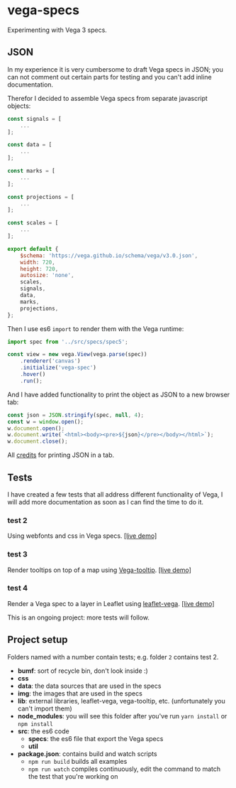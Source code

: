 # vega-specs

Experimenting with Vega 3 specs.

## JSON

In my experience it is very cumbersome to draft Vega specs in JSON; you can not comment out certain parts for testing and you can't add inline documentation.

Therefor I decided to assemble Vega specs from separate javascript objects:

```javascript
const signals = [
    ...
];

const data = [
    ...
];

const marks = [
    ...
];

const projections = [
    ...
];

const scales = [
    ...
];

export default {
    $schema: 'https://vega.github.io/schema/vega/v3.0.json',
    width: 720,
    height: 720,
    autosize: 'none',
    scales,
    signals,
    data,
    marks,
    projections,
};
```
Then I use es6 `import` to render them with the Vega runtime:

```javascript
import spec from '../src/specs/spec5';

const view = new vega.View(vega.parse(spec))
    .renderer('canvas')
    .initialize('vega-spec')
    .hover()
    .run();
```
And I have added functionality to print the object as JSON to a new browser tab:

```javascript
const json = JSON.stringify(spec, null, 4);
const w = window.open();
w.document.open();
w.document.write(`<html><body><pre>${json}</pre></body></html>`);
w.document.close();
```
All [credits](https://stackoverflow.com/questions/27705640/display-json-in-a-readable-format-in-a-new-tab) for printing JSON in a tab.

## Tests

I have created a few tests that all address different functionality of Vega, I will add more documentation as soon as I can find the time to do it.

### test 2

Using webfonts and css in Vega specs.
[[live demo]](https://abudaan.github.io/vega-specs/2/)

### test 3

Render tooltips on top of a map using [Vega-tooltip](https://github.com/vega/vega-tooltip).
[[live demo]](https://abudaan.github.io/vega-specs/3/)

### test 4

Render a Vega spec to a layer in Leaflet using [leaflet-vega](https://github.com/nyurik/leaflet-vega).
[[live demo]](https://abudaan.github.io/vega-specs/4/)

This is an ongoing project: more tests will follow.


## Project setup

Folders named with a number contain tests; e.g. folder `2` contains test 2.

- **bumf**: sort of recycle bin, don't look inside :)
- **css**
- **data**: the data sources that are used in the specs
- **img**: the images that are used in the specs
- **lib**: external libraries, leaflet-vega, vega-tooltip, etc. (unfortunately you can't import them)
- **node_modules**: you will see this folder after you've run `yarn install` or `npm install`
- **src**: the es6 code
    - **specs**: the es6 file that export the Vega specs
    - **util**
- **package.json**: contains build and watch scripts
    - `npm run build` builds all examples
    - `npm run watch` compiles continuously, edit the command to match the test that you're working on

